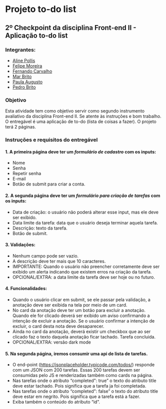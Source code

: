 # Projeto to-do list

## 2º Checkpoint da disciplina Front-end II - Aplicação to-do list

### Integrantes:

- [Aline Pollis](https://github.com/lipollis)
- [Felipe Moreira](https://github.com/moreirafelipe)
- [Fernando Carvalho](https://github.com/Fer96carvalho)
- [Mar Brito](https://github.com/MarBrito)
- [Paula Augusto](https://github.com/pcamposaugusto)
- [Pedro Brito](https://github.com/pedroisb)


### Objetivo

Esta atividade tem como objetivo servir como segundo instrumento avaliativo da disciplina Front-end II. Se atente às instruções e bom trabalho. O entregável é uma aplicação de to-do (lista de coisas a fazer). O projeto terá 2 páginas.

### Instruções e requisitos do entregável

#### 1. A primeira página deve ter um *formulário de cadastro* com os inputs:

- Nome
- Senha
- Repetir senha
- E-mail
- Botão de submit para criar a conta.


#### 2. A segunda página deve ter um *formulário para criação de tarefas* com os inputs:

- Data de criação: o usuário não poderá alterar esse input, mas ele deve ser exibido.
- Data limite da tarefa: data que o usuário deseja terminar aquela tarefa.
- Descrição: texto da tarefa.
- Botão de submit.


#### 3. Validações:

- Nenhum campo pode ser vazio.
- A descrição deve ter mais que 10 caracteres.
- IMPORTANTE: Quando o usuário não preencher corretamente deve ser exibido um alerta indicando que existem erros na criação da tarefa.
- OPCIONAL/EXTRA: a data limite da tarefa deve ser hoje ou no futuro.


#### 4. Funcionalidades:

- Quando o usuário clicar em submit, se ele passar pela validação, a anotação deve ser exibida na tela por meio de um card.
- No card da anotação deve ter um botão para excluir a anotação. Quando ele for clicado deverá ser exibido um aviso confirmando a intenção de excluir a anotação. Se o usuário confirmar a intenção de excluir, o card desta nota deve desaparecer.
- Ainda no card da anotação, deverá existir um checkbox que ao ser clicado faz o texto daquela anotação ficar tachado. Tarefa concluida.
- OPCIONAL/EXTRA: versão dark mode


#### 5. Na segunda página, iremos consumir uma api de lista de tarefas.

- O end-point (https://jsonplaceholder.typicode.com/todos/) responde com um JSON com 200 tarefas. Essas 200 tarefas devem ser consumidas pelo JS e renderizadas também como cards na página.
- Nas tarefas onde o atributo “completed": true” o texto do atributo title deve estar tachado. Pois significa que a tarefa ja foi completada.
- Nas tarefas onde o atributo “completed": false” o texto do atributo title deve estar em negrito. Pois significa que a tarefa está a fazer.
- Exiba também o conteúdo do atributo “id”.

